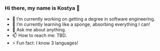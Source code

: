 ### Hi there, my name is Kostya 👋

- 🔭 I’m currently working on getting a degree in software engineering.
- 🌱 I’m currently learning like a sponge, absorbing everything I can!
- 💬 Ask me about anything.
- 📫 How to reach me: TBD.
- ⚡ Fun fact: I know 3 languages!
<!--
**KostyaVarenye/KostyaVarenye** is a ✨ _special_ ✨ repository because its `README.md` (this file) appears on your GitHub profile.



-->

